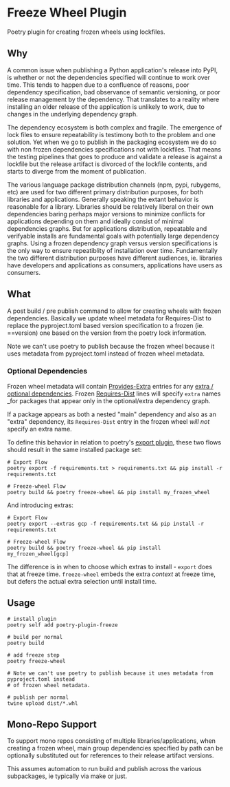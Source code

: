 # Freeze Wheel Plugin

Poetry plugin for creating frozen wheels using lockfiles.

## Why

A common issue when publishing a Python application's release into PyPI, is whether or not the dependencies specified will continue to work over time. This tends to happen due to a confluence of reasons, poor dependency specification, bad observance of semantic versioning, or poor release management by the dependency. That translates to a reality where installing an older release of the application is unlikely to work, due to changes in the underlying dependency graph.

The dependency ecosystem is both complex and fragile. The emergence of lock files to ensure repeatability is testimony both to the problem and one solution. Yet when we go to publish in the packaging ecosystem we do so with non frozen dependencies specifications not with lockfiles. That means the testing pipelines that goes to produce and validate a release is against a lockfile but the release artifact is divorced of the lockfile contents, and starts to diverge from the moment of publication.

The various language package distribution channels (npm, pypi, rubygems, etc) are used for two different primary distribution purposes, for both libraries and applications. Generally speaking the extant behavior is reasonable for a library. Libraries should be relatively liberal on their own dependencies baring perhaps major versions to minimize conflicts for applications depending on them and ideally consist of minimal dependencies graphs. But for applications distribution, repeatable and verifyable installs are fundamental goals with potentially large dependency graphs. Using a frozen dependency graph versus version specifications is the only way to ensure repeatiblity of installation over time. Fundamentally the two different distribution purposes have different audiences, ie.  libraries have developers and applications as consumers, applications have users as consumers.

## What

A post build / pre publish command to allow for creating wheels with frozen dependencies. Basically we update wheel metadata for Requires-Dist to replace the pyproject.toml based version specification to a frozen (ie. ==version) one based on the version from the poetry lock information.


Note we can't use poetry to publish because the frozen wheel because it uses metadata from pyproject.toml instead
of frozen wheel metadata.

### Optional Dependencies

Frozen wheel metadata will contain [Provides-Extra](https://packaging.python.org/en/latest/specifications/core-metadata/#provides-extra-multiple-use) entries for any [extra / optional dependencies](https://packaging.python.org/en/latest/specifications/declaring-project-metadata/#dependencies-optional-dependencies). Frozen [Requires-Dist](https://packaging.python.org/en/latest/specifications/core-metadata/#core-metadata-requires-dist) lines will specify `extra` names _for packages that appear only in the optional/extra dependency graph.

If a package appears as both a nested "main" dependency and also as an "extra" dependency, its `Requires-Dist` entry in the frozen wheel _will not_ specify an extra name.

To define this behavior in relation to poetry's [export plugin](https://github.com/python-poetry/poetry-plugin-export/), these two flows should result in the same installed package set:

```console
# Export Flow
poetry export -f requirements.txt > requirements.txt && pip install -r requirements.txt

# Freeze-wheel Flow
poetry build && poetry freeze-wheel && pip install my_frozen_wheel
```

And introducing extras:

```console
# Export Flow
poetry export --extras gcp -f requirements.txt && pip install -r requirements.txt

# Freeze-wheel Flow
poetry build && poetry freeze-wheel && pip install my_frozen_wheel[gcp]
```

The difference is in when to choose which extras to install - `export` does that at freeze time. `freeze-wheel` embeds the extra _context_ at freeze time, but defers the actual extra selection until install time.

## Usage

```shell
# install plugin
poetry self add poetry-plugin-freeze

# build per normal
poetry build

# add freeze step
poetry freeze-wheel

# Note we can't use poetry to publish because it uses metadata from pyproject.toml instead 
# of frozen wheel metadata.

# publish per normal
twine upload dist/*.whl
```

## Mono-Repo Support

To support mono repos consisting of multiple libraries/applications, when creating a frozen wheel, main group dependencies specified by path can be optionally substituted out for references to their release artifact versions.

This assumes automation to run build and publish across the various subpackages, ie typically via make or just.

